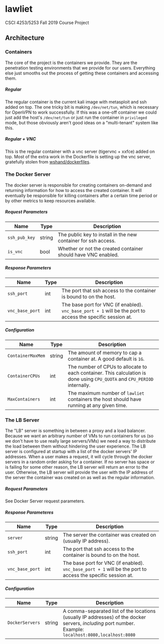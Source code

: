 # lawliet
CSCI 4253/5253 Fall 2019 Course Project


## Architecture

### Containers
The core of the project is the containers we provide. They are the penetration testing environments
that we provide for our users. Everything else just smooths out the process of getting these containers
and accessing them.

##### Regular
The regular container is the current kali image with metasploit and ssh added on top. The one tricky bit is making `/dev/net/tun`, which is necessary for OpenVPN to work successfully. If this was a one-off container we could just add the host's `/dev/net/tun` or just run the container in `privileged` mode, but those obviously aren't good ideas on a "multi-tenant" system like this.

##### Regular + VNC
This is the regular container with a vnc server (tigervnc + xxfce) added on top. Most of the extra work in the Dockerfile is setting up the vnc server, gratefully stolen from [wshand/dockerfiles](https://github.com/wshand/dockerfiles).

### The Docker Server
The docker server is responsible for creating containers on-demand and returning information for how to access the created container. It will eventually be responsible for killing containers after a certain time period or by other metrics to keep resources available.

##### Request Parameters

| Name          | Type   | Description |
|---------------|--------|-------------|
| `ssh_pub_key` | string | The public key to install in the new container for ssh access. |
| `is_vnc`      | bool   | Whether or not the created container should have VNC enabled. |

##### Response  Parameters

| Name            | Type   | Description |
|-----------------|--------|-------------|
| `ssh_port`      | int    | The port that ssh access to the container is bound to on the host. |
| `vnc_base_port` | int    | The base port for VNC (if enabled). `vnc_base_port + 1` will be the port to access the specific session at. |

##### Configuration

| Name              | Type   | Description |
|-------------------|--------|-------------|
| `ContainerMaxMem` | string | The amount of memory to cap a container at. A good default is `1G`. |
| `ContainerCPUs`   | int    | The number of CPUs to allocate to each container. This calculation is done using `CPU_QUOTA` and `CPU_PERIOD` internally. |
| `MaxContainers`   | int    | The maximum number of `lawliet` containers the host should have running at any given time. | 

### The LB Server
The "LB" server is something in between a proxy and a load balancer. Because we want an arbitrary number of VMs to run containers for us (so we don't have to use really large servers/VMs) we need a way to distribute the load between them without hindering the user experience. The LB server is configured at startup with a list of the docker servers' IP addresses. When a user makes a request, it will cycle through the docker servers in a random order asking for a container. If no server has space or is failing for some other reason, the LB server will return an error to the user. Otherwise, the LB server will provide the user with the IP address of the server the container was created on as well as the regular information.

##### Request Parameters

See Docker Server request parameters.

##### Response Parameteres

| Name            | Type   | Description |
|-----------------|--------|-------------|
| `server`        | string | The server the container was created on (usually IP address). |
| `ssh_port`      | int    | The port that ssh access to the container is bound to on the host. |
| `vnc_base_port` | int    | The base port for VNC (if enabled). `vnc_base_port + 1` will be the port to access the specific session at. |

##### Configuration

| Name            | Type   | Description |
|-----------------|--------|-------------|
| `DockerServers` | string | A comma-separated list of the locations (usually IP addresses) of the docker servers, *including* port number. Example: `localhost:8080,localhost:8080` |
